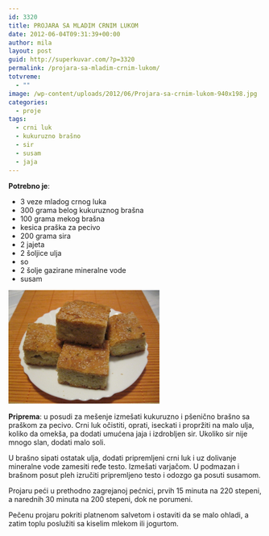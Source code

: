 ```yaml
---
id: 3320
title: PROJARA SA MLADIM CRNIM LUKOM
date: 2012-06-04T09:31:39+00:00
author: mila
layout: post
guid: http://superkuvar.com/?p=3320
permalink: /projara-sa-mladim-crnim-lukom/
totvreme:
  - ""
image: /wp-content/uploads/2012/06/Projara-sa-crnim-lukom-940x198.jpg
categories:
  - proje
tags:
  - crni luk
  - kukuruzno brašno
  - sir
  - susam
  - jaja
---
```

**Potrebno je**:

  * 3 veze mladog crnog luka
  * 300 grama belog kukuruznog brašna
  * 100 grama mekog brašna
  * kesica praška za pecivo
  * 200 grama sira
  * 2 jajeta
  * 2 šoljice ulja
  * so
  * 2 šolje gazirane mineralne vode
  * susam

<img class="alignnone size-medium wp-image-3337" title="Projara sa crnim lukom" src="/wp-content/uploads/2012/06/Projara-sa-crnim-lukom-1024x768.jpg" alt="" width="300" height="225" /> 

**Priprema**: u posudi za mešenje izmešati kukuruzno i pšenično brašno sa praškom za pecivo. Crni luk očistiti, oprati, iseckati i propržiti na malo ulja, koliko da omekša, pa dodati umućena jaja i izdrobljen sir. Ukoliko sir nije mnogo slan, dodati malo soli.

U brašno sipati ostatak ulja, dodati pripremljeni crni luk i uz dolivanje mineralne vode zamesiti ređe testo. Izmešati varjačom. U podmazan i brašnom posut pleh izručiti pripremljeno testo i odozgo ga posuti susamom.

Projaru peći u prethodno zagrejanoj pećnici, prvih 15 minuta na 220 stepeni, a narednih 30 minuta na 200 stepeni, dok ne porumeni.

Pečenu projaru pokriti platnenom salvetom i ostaviti da se malo ohladi, a zatim toplu poslužiti sa kiselim mlekom ili jogurtom.